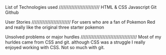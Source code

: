 List of Technologies used
//////////////////////////
HTML & CSS
Javascript
Git
Github

User Stories
/////////////////////////
For users who are a fan of Pokemon Red and really like the original three starter pokemon

Unsolved problems or major hurdles
////////////////////////////////////
Most of my hurldes came from CSS and git. although CSS was a struggle I really enjoyed working with CSS. Not so much with git.

